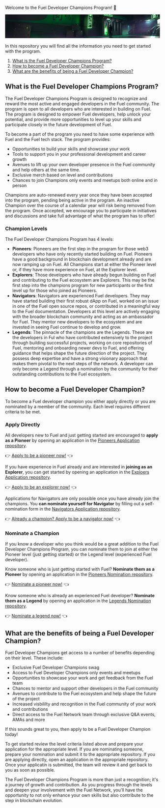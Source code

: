Welcome to the Fuel Developer Champions Program! 🙌

![Banner Image](banner.png)

In this repository you will find all the information you need to get started with the program.

1. [What is the Fuel Developer Champions Program?](#what-is-the-fuel-developer-champions-program)
2. [How to become a Fuel Developer Champion?](#how-to-become-a-fuel-developer-champion)
3. [What are the benefits of being a Fuel Developer Champion?](#what-are-the-benefits-of-being-a-fuel-developer-champion)

## What is the Fuel Developer Champions Program?

The Fuel Developer Champions Program is designed to recognize and reward the most active and engaged developers in the Fuel community. The program is open to all developers who are interested in building on Fuel. The program is designed to empower Fuel developers, help unlock your potential, and provide more opportunities to level up your skills and participate closely in the future development of Fuel.

To become a part of the program you need to have some experience with Fuel and the Fuel tech stack. The program provides:

* Opportunities to build your skills and showcase your work
* Tools to support you in your professional development and career growth
* Avenues to lift up your own developer presence in the Fuel community and help others at the same time.
* Exclusive merch based on level and contributions
* Chances to join Champions only events and meetups both online and in person

Champions are auto-renewed every year once they have been accepted into the program, pending being active in the program. An inactive Champion over the course of a calendar year will risk being removed from the program. Once accepted, we encourage you to participate in initiatives and discussions and take full advantage of what the program has to offer!

### Champion Levels

The Fuel Developer Champions Program has 4 levels:

* **Pioneers**: Pioneers are the first step in the program for those web3 developers who have only recently started building on Fuel. Pioneers have a good background in blockchain development already and are now ramping up on Fuel. All Champions start at either the Pioneer level or, if they have more experience on Fuel, at the Explorer level.
* **Explorers**: Those developers who have already begun building on Fuel and contributing to the Fuel ecosystem are Explorers. This may be the first step into the champions program for new participants or the first level up for those who joined as Pioneers. 
* **Navigators**: Navigators are experienced Fuel developers. They may have started building their first robust dApp on Fuel, worked on an issue in one of the Fuel open source repos, or contributed in a meaningful way to the Fuel documentation. Developers at this level are actively engaging with the broader blockchain community and acting as an ambassador for Fuel. They mentor new developers to the ecosystem and are invested in seeing Fuel continue to develop and grow.
* **Legends**: The pinnacle of the champions are the Legends. These are the developers in Ful who have contributed extensively to the project through building successful projects, working on core repositories of Fuel, mentoring and onboarding newer devs to Fuel, and offering guidance that helps shape the future direction of the project. They possess deep expertise and have a strong visionary approach that makes them pivotal to the next steps of the network. A developer can only become a Legend through a nomination by the community for their outstanding contributions to the Fuel ecosystem.

## How to become a Fuel Developer Champion?

To become a Fuel developer champion you either apply directly or you are nominated by a member of the community. Each level requires different criteria to be met.

### Apply Directly

All developers new to Fuel and just getting started are encouraged to **apply as a Pioneer** by opening an application in the [Pioneers Application repository](https://github.com/fuel-champions/pioneer-applications). 

👉 [Apply to be a pioneer now!](https://github.com/fuel-champions/pioneer-applications) 👈

If you have experience in Fuel already and are interested in **joining as an Explorer**, you can get started by opening an application in the [Exploers Application repository](https://github.com/fuel-champions/explorer-applications).

👉 [Apply to be an explorer now!](https://github.com/fuel-champions/explorer-applications) 👈

Applications for Navigators are only possible once you have already join the champions. You **can nominate yourself for Navigator** by filling out a self-nomination form in the [Navigators Application repository](https://github.com/fuel-champions/navigator-applications).

👉 [Already a champion? Apply to be a navigator now!](https://github.com/fuel-champions/navigator-applications) 👈

### Nominate a Champion

If you know a developer who you think would be a great addition to the Fuel Developer Champions Program, you can nominate them to join at either the Pioneer level (just getting started) or the Legend level (experienced Fuel developer).

Know someone who is just getting started with Fuel? **Nominate them as a Pioneer** by opening an application in the [Pioneers Nomination repository](https://github.com/fuel-champions/nominate-a-pioneer).

👉 [Nominate a pioneer now!](https://github.com/fuel-champions/nominate-a-pioneer) 👈

Know someone who is already an experienced Fuel developer? **Nominate them as a Legend** by opening an application in the [Legends Nomination repository](https://github.com/fuel-champions/nominate-a-legend).

👉 [Nominate a legend now!](https://github.com/fuel-champions/nominate-a-legend) 👈

## What are the benefits of being a Fuel Developer Champion?

Fuel Developer Champions get access to a number of benefits depending on their level. These include:

* Exclusive Fuel Developer Champions swag
* Access to Fuel Developer Champions only events and meetups
* Opportunities to showcase your work and get feedback from the Fuel team
* Chances to mentor and support other developers in the Fuel community
* Avenues to contribute to the Fuel ecosystem and help shape the future of the project
* Increased visbililty and recognition in the Fuel community of your work and contributions
* Direct access to the Fuel Network team through exclusive Q&A events, AMAs and more

If this sounds great to you, then apply to be a Fuel Developer Champion today!

To get started review the level criteria listed above and prepare your application for the appropriate level. If you are nominating someone, prepare your nomination and submit it to the appropriate repository. If you are applying directly, open an application in the appropriate repository. Once your applicatin is submitted, the team will review it and get back to you as soon as possible.

The Fuel Developer Champions Program is more than just a recognition; it's a journey of growth and contribution. As you progress through the levels and deepen your involvement with the Fuel Network, you'll have the opportunity to not only enhance your own skills but also contribute to the step in blockchain evolution.

